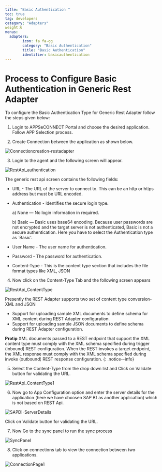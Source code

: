 ```yaml
---
title: "Basic Authentication "
toc: true
tag: developers
category: "Adapters"
weight:6
menus: 
  adapters:
        icon: fa fa-gg
        category: "Basic Authentication"
        title: "Basic Authentication"
        identifier: basicauthentication
---
```

# Process to Configure Basic Authentication in Generic Rest Adapter
To configure the Basic Authentication Type for Generic Rest Adapter follow the steps given below:

1. Login to APPSeCONNECT Portal and choose the desired application. Follow APP Selection process.

2. Create Connection between the application  as shown below. 

![Connectioncreation-restadapter](/staticfiles/root/media/Connectioncreation-restadapter.PNG)

3. Login to the agent and the following screen will appear. 

![RestApi_authentication](/staticfiles/root/media/RestApi_authentication.PNG)

The generic rest api screen contains the following fields:

* URL - The URL of the server to connect to. This can be an http or https address but must be URL encoded.
* Authentication - Identifies the secure login type. 

  a) None — No login information in required.

  b) Basic — Basic uses base64 encoding. Because user passwords are not encrypted and the target server is not authenticated, Basic is not a secure authentication.
  Here you have to select the Authentication type as `Basic'.

* User Name - The user name for authentication.
* Password -  The password for authentication.
* Content-Type - This is the content type section that includes the file format types like XML, JSON

4. Now click on the Content-Type Tab and the following screen appears

![RestApi_ContentType](/staticfiles/root/media/RestApi_ContentType.PNG)


Presently the REST Adapter supports two set of content type conversion- XML and JSON

* Support for uploading sample XML documents to define schema for XML content during REST Adapter configuration.
* Support for uploading sample JSON documents to define schema during REST Adapter configuration.

**Protip**  XML documents passed to a REST endpoint that support the XML content type must comply with the
XML schema specified during trigger (inbound) REST configuration. When the REST invokes a target endpoint, 
the XML response must comply with the XML schema specified during invoke (outbound) 
REST response configuration. {: .notice--info}


5. Select the Content-Type from the drop down list and Click on Validate button for validating the URL.

![RestApi_ContentType1](/staticfiles/root/media/RestApi_ContentType1.PNG)

6. Now go to App Configuration option and enter the server details for the application (here we have choosen
SAP B1 as another application) which is not based on REST Api.

![SAPDI-ServerDetails](/staticfiles/root/media/SAPDI-ServerDetails.PNG)
 
Click on Validate button for validating the URL.

7. Now Go to the sync panel to run the sync process

![SyncPanel](/staticfiles/root/media/SyncPanel.PNG)

8. Click on connections tab to view the connection between two applications. 

![ConnectionPage1](/staticfiles/root/media/ConnectionPage1.PNG)





